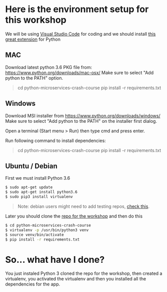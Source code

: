 # Here is the environment setup for this workshop

We will be using [Visual Studio Code](https://code.visualstudio.com/) for coding and we should install [this great extension](https://marketplace.visualstudio.com/items?itemName=donjayamanne.python) for Python

## MAC

Download latest python 3.6 PKG file from: https://www.python.org/downloads/mac-osx/
Make sure to select "Add python to the PATH" option.

> cd python-microservices-crash-course
> pip install -r requirements.txt


## Windows

Download MSI installer from https://www.python.org/downloads/windows/
Make sure to select "Add python to the PATH" on the installer first dialog.

Open a terminal (Start menu > Run) then type cmd and press enter.

Run following command to install dependencies:
> cd python-microservices-crash-course
> pip install -r requirements.txt


## Ubuntu / Debian

First we must install Python 3.6

```Bash
$ sudo apt-get update
$ sudo apt-get install python3.6
$ sudo pip3 install virtualenv
```

> Note: debian users might need to add testing repos, [check this](https://unix.stackexchange.com/questions/332641/how-to-install-python-3-6).

Later you should clone the [repo for the workshop](https://github.com/edwinabot/python-microservices-crash-course.git) and then do this

```Bash
$ cd python-microservices-crash-course
$ virtualenv -p /usr/bin/python3 venv
$ source venv/bin/activate
$ pip install -r requirements.txt
```

# So... what have I done?

You just instaled Python 3 cloned the repo for the workshop, then created a virtualenv, you activated the virtualenv and then you installed all the dependencies for the app.
